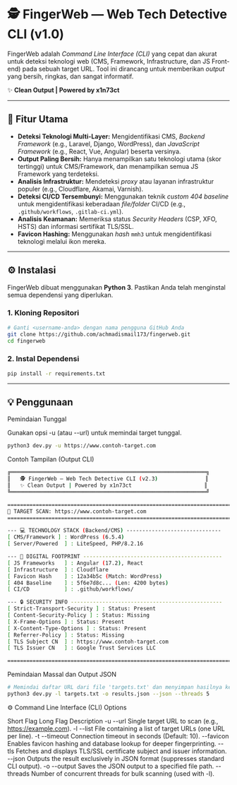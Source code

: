 # 🕵️ FingerWeb — Web Tech Detective CLI (v1.0)

FingerWeb adalah *Command Line Interface (CLI)* yang cepat dan akurat untuk deteksi teknologi web (CMS, Framework, Infrastructure, dan JS Front-end) pada sebuah target URL. Tool ini dirancang untuk memberikan *output* yang bersih, ringkas, dan sangat informatif.

✨ **Clean Output | Powered by x1n73ct**

---

## 🚀 Fitur Utama

* **Deteksi Teknologi Multi-Layer:** Mengidentifikasi CMS, *Backend Framework* (e.g., Laravel, Django, WordPress), dan *JavaScript Framework* (e.g., React, Vue, Angular) beserta versinya.
* **Output Paling Bersih:** Hanya menampilkan satu teknologi utama (skor tertinggi) untuk CMS/Framework, dan menampilkan semua JS Framework yang terdeteksi.
* **Analisis Infrastruktur:** Mendeteksi *proxy* atau layanan infrastruktur populer (e.g., Cloudflare, Akamai, Varnish).
* **Deteksi CI/CD Tersembunyi:** Menggunakan teknik *custom 404 baseline* untuk mengidentifikasi keberadaan *file/folder* CI/CD (e.g., `.github/workflows`, `.gitlab-ci.yml`).
* **Analisis Keamanan:** Memeriksa status *Security Headers* (CSP, XFO, HSTS) dan informasi sertifikat TLS/SSL.
* **Favicon Hashing:** Menggunakan *hash* `mmh3` untuk mengidentifikasi teknologi melalui ikon mereka.

---

## ⚙️ Instalasi

FingerWeb dibuat menggunakan **Python 3**. Pastikan Anda telah menginstal semua dependensi yang diperlukan.

### 1. Kloning Repositori

```bash
# Ganti <username-anda> dengan nama pengguna GitHub Anda
git clone https://github.com/achmadismail173/fingerweb.git
cd fingerweb
```
### 2. Instal Dependensi
```bash
pip install -r requirements.txt
```

---

## 💡 Penggunaan

Pemindaian Tunggal

Gunakan opsi -u (atau --url) untuk memindai target tunggal.

```bash
python3 dev.py -u https://www.contoh-target.com
```

Contoh Tampilan (Output CLI)

```bash
╔══════════════════════════════════════════════════════════════╗
║   🕵️ FingerWeb — Web Tech Detective CLI (v2.3)               ║
║   ✨ Clean Output | Powered by x1n73ct                       ║
╚══════════════════════════════════════════════════════════════╝

==========================================================================
🎯 TARGET SCAN: https://www.contoh-target.com
==========================================================================

--- 💻 TECHNOLOGY STACK (Backend/CMS) ------------------------------
[ CMS/Framework ] : WordPress (6.5.4)
[ Server/Powered  ] : LiteSpeed, PHP/8.2.16

--- 👣 DIGITAL FOOTPRINT --------------------------------------------
[ JS Frameworks   ] : Angular (17.2), React
[ Infrastructure  ] : Cloudflare
[ Favicon Hash    ] : 12a34b5c (Match: WordPress)
[ 404 Baseline    ] : 5f6e7d8c... (Len: 4200 bytes)
[ CI/CD           ] : .github/workflows/

--- 🔒 SECURITY INFO ------------------------------------------------
[ Strict-Transport-Security ] : Status: Present
[ Content-Security-Policy ] : Status: Missing
[ X-Frame-Options ] : Status: Present
[ X-Content-Type-Options ] : Status: Present
[ Referrer-Policy ] : Status: Missing
[ TLS Subject CN  ] : https://www.contoh-target.com
[ TLS Issuer CN   ] : Google Trust Services LLC

==========================================================================
```


Pemindaian Massal dan Output JSON

```bash
# Memindai daftar URL dari file 'targets.txt' dan menyimpan hasilnya ke 'results.json'
python3 dev.py -l targets.txt -o results.json --json --threads 5
```

⚙️ Command Line Interface (CLI) Options

Short Flag	Long Flag	Description
-u	--url	Single target URL to scan (e.g., https://example.com).
-l	--list	File containing a list of target URLs (one URL per line).
-t	--timeout	Connection timeout in seconds (Default: 10).
--favicon		Enables favicon hashing and database lookup for deeper fingerprinting.
--tls		Fetches and displays TLS/SSL certificate subject and issuer information.
--json		Outputs the result exclusively in JSON format (suppresses standard CLI output).
-o	--output	Saves the JSON output to a specified file path.
--threads		Number of concurrent threads for bulk scanning (used with -l).
